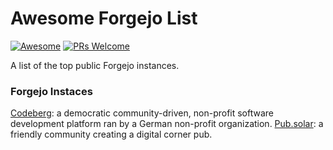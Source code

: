 # Awesome Forgejo List

[![Awesome](https://awesome.re/badge-flat2.svg)]() [![PRs Welcome](https://img.shields.io/badge/PRs-welcome-brightgreen.svg?style=flat-square)]()

A list of the top public Forgejo instances.

### Forgejo Instaces
[Codeberg](https://codeberg.org): a democratic community-driven, non-profit software development platform ran by a German non-profit organization.
[Pub.solar](https://git.pub.solar): a friendly community creating a digital corner pub.

